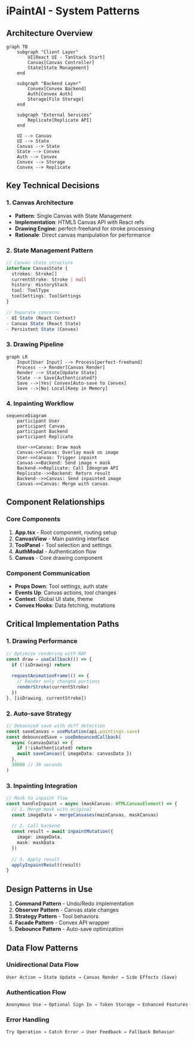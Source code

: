 # iPaintAI - System Patterns

## Architecture Overview

```mermaid
graph TB
    subgraph "Client Layer"
        UI[React UI - TanStack Start]
        Canvas[Canvas Controller]
        State[State Management]
    end
    
    subgraph "Backend Layer"
        Convex[Convex Backend]
        Auth[Convex Auth]
        Storage[File Storage]
    end
    
    subgraph "External Services"
        Replicate[Replicate API]
    end
    
    UI --> Canvas
    UI --> State
    Canvas --> State
    State --> Convex
    Auth --> Convex
    Convex --> Storage
    Convex --> Replicate
```

## Key Technical Decisions

### 1. Canvas Architecture
- **Pattern**: Single Canvas with State Management
- **Implementation**: HTML5 Canvas API with React refs
- **Drawing Engine**: perfect-freehand for stroke processing
- **Rationale**: Direct canvas manipulation for performance

### 2. State Management Pattern
```typescript
// Canvas state structure
interface CanvasState {
  strokes: Stroke[]
  currentStroke: Stroke | null
  history: HistoryStack
  tool: ToolType
  toolSettings: ToolSettings
}

// Separate concerns
- UI State (React Context)
- Canvas State (React State)
- Persistent State (Convex)
```

### 3. Drawing Pipeline
```mermaid
graph LR
    Input[User Input] --> Process[perfect-freehand]
    Process --> Render[Canvas Render]
    Render --> State[Update State]
    State --> Save{Authenticated?}
    Save -->|Yes| Convex[Auto-save to Convex]
    Save -->|No| Local[Keep in Memory]
```

### 4. Inpainting Workflow
```mermaid
sequenceDiagram
    participant User
    participant Canvas
    participant Backend
    participant Replicate
    
    User->>Canvas: Draw mask
    Canvas->>Canvas: Overlay mask on image
    User->>Canvas: Trigger inpaint
    Canvas->>Backend: Send image + mask
    Backend->>Replicate: Call Ideogram API
    Replicate-->>Backend: Return result
    Backend-->>Canvas: Send inpainted image
    Canvas->>Canvas: Merge with canvas
```

## Component Relationships

### Core Components
1. **App.tsx** - Root component, routing setup
2. **CanvasView** - Main painting interface
3. **ToolPanel** - Tool selection and settings
4. **AuthModal** - Authentication flow
5. **Canvas** - Core drawing component

### Component Communication
- **Props Down**: Tool settings, auth state
- **Events Up**: Canvas actions, tool changes
- **Context**: Global UI state, theme
- **Convex Hooks**: Data fetching, mutations

## Critical Implementation Paths

### 1. Drawing Performance
```typescript
// Optimize rendering with RAF
const draw = useCallback(() => {
  if (!isDrawing) return
  
  requestAnimationFrame(() => {
    // Render only changed portions
    renderStroke(currentStroke)
  })
}, [isDrawing, currentStroke])
```

### 2. Auto-save Strategy
```typescript
// Debounced save with diff detection
const saveCanvas = useMutation(api.paintings.save)
const debouncedSave = useDebouncedCallback(
  async (canvasData) => {
    if (!isAuthenticated) return
    await saveCanvas({ imageData: canvasData })
  },
  30000 // 30 seconds
)
```

### 3. Inpainting Integration
```typescript
// Mask to inpaint flow
const handleInpaint = async (maskCanvas: HTMLCanvasElement) => {
  // 1. Merge mask with original
  const imageData = mergeCanvases(mainCanvas, maskCanvas)
  
  // 2. Call backend
  const result = await inpaintMutation({
    image: imageData,
    mask: maskData
  })
  
  // 3. Apply result
  applyInpaintResult(result)
}
```

## Design Patterns in Use

1. **Command Pattern** - Undo/Redo implementation
2. **Observer Pattern** - Canvas state changes
3. **Strategy Pattern** - Tool behaviors
4. **Facade Pattern** - Convex API wrapper
5. **Debounce Pattern** - Auto-save optimization

## Data Flow Patterns

### Unidirectional Data Flow
```
User Action → State Update → Canvas Render → Side Effects (Save)
```

### Authentication Flow
```
Anonymous Use → Optional Sign In → Token Storage → Enhanced Features
```

### Error Handling
```
Try Operation → Catch Error → User Feedback → Fallback Behavior